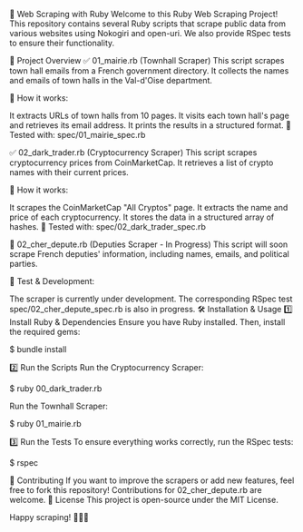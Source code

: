 🚀 Web Scraping with Ruby Welcome to this Ruby Web Scraping Project! This repository contains several Ruby scripts that scrape public data from various websites using Nokogiri and open-uri. We also provide RSpec tests to ensure their functionality.

📌 Project Overview ✅ 01_mairie.rb (Townhall Scraper) This script scrapes town hall emails from a French government directory. It collects the names and emails of town halls in the Val-d'Oise department.

🔹 How it works:

It extracts URLs of town halls from 10 pages. It visits each town hall's page and retrieves its email address. It prints the results in a structured format. 📌 Tested with: spec/01_mairie_spec.rb

✅ 02_dark_trader.rb (Cryptocurrency Scraper) This script scrapes cryptocurrency prices from CoinMarketCap. It retrieves a list of crypto names with their current prices.

🔹 How it works:

It scrapes the CoinMarketCap "All Cryptos" page. It extracts the name and price of each cryptocurrency. It stores the data in a structured array of hashes. 📌 Tested with: spec/02_dark_trader_spec.rb

🔧 02_cher_depute.rb (Deputies Scraper - In Progress) This script will soon scrape French deputies' information, including names, emails, and political parties.

📌 Test & Development:

The scraper is currently under development. The corresponding RSpec test spec/02_cher_depute_spec.rb is also in progress. 🛠 Installation & Usage 1️⃣ Install Ruby & Dependencies Ensure you have Ruby installed. Then, install the required gems:

$ bundle install

2️⃣ Run the Scripts Run the Cryptocurrency Scraper:

$ ruby 00_dark_trader.rb

Run the Townhall Scraper:

$ ruby 01_mairie.rb

3️⃣ Run the Tests To ensure everything works correctly, run the RSpec tests:

$ rspec

🚀 Contributing If you want to improve the scrapers or add new features, feel free to fork this repository! Contributions for 02_cher_depute.rb are welcome. 📜 License This project is open-source under the MIT License.

Happy scraping! 🕵️‍♂️🚀
